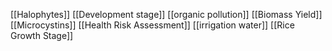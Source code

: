 [[Halophytes]]
[[Development stage]]
[[organic pollution]]
[[Biomass Yield]]
[[Microcystins]]
[[Health Risk Assessment]]
[[irrigation water]]
[[Rice Growth Stage]]
